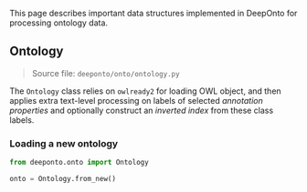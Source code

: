 This page describes important data structures implemented in DeepOnto for processing ontology data.

## Ontology

> Source file: `deeponto/onto/ontology.py`

The `Ontology` class relies on `owlready2` for loading OWL object, and then applies extra text-level processing on labels of selected *annotation properties* and optionally construct an *inverted index* from these class labels. 

### Loading a new ontology

```python
from deeponto.onto import Ontology

onto = Ontology.from_new()
```



